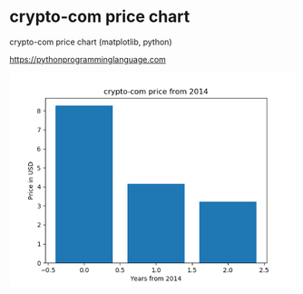 # crypto-com price chart 

crypto-com price chart (matplotlib, python)

https://pythonprogramminglanguage.com

<img src='chart.png'>

